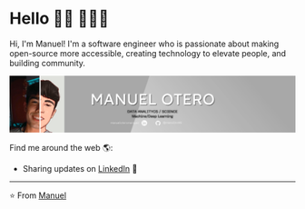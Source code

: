 # Hello 👋🏾 👩🏾‍💻

Hi, I'm Manuel! I'm a software engineer who is passionate about making open-source more accessible, creating technology to elevate people, and building community. 

<img src="https://raw.githubusercontent.com/manolito99/manolito99/master/banner.png"> 
<!---
la foto de monica es de 1581x511
-->

Find me around the web 🌎:

- Sharing updates on <a href="https://www.linkedin.com/in/manuel-otero-marquez-b499011b8/">LinkedIn</a> 💼


---
⭐️ From [Manuel](https://github.com/manolito99)
